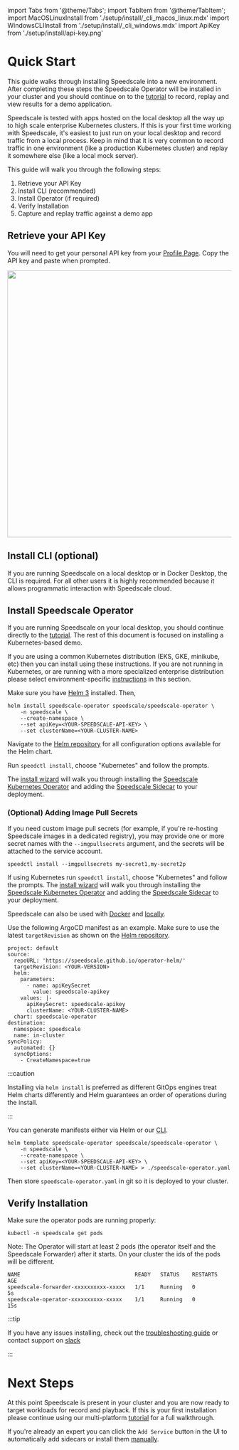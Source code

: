 import Tabs from '@theme/Tabs';
import TabItem from '@theme/TabItem';
import MacOSLinuxInstall from './setup/install/\_cli_macos_linux.mdx'
import WindowsCLIInstall from './setup/install/\_cli_windows.mdx'
import ApiKey from './setup/install/api-key.png'

# Quick Start

This guide walks through installing Speedscale into a new environment. After completing these steps the Speedscale Operator will be installed in your cluster and you should continue on to the [tutorial](./tutorial.md) to record, replay and view results for a demo application.

Speedscale is tested with apps hosted on the local desktop all the way up to high scale enterprise Kubernetes clusters. If this is your first time working with Speedscale, it's easiest to just run on your local desktop and record traffic from a local process. Keep in mind that it is very common to record traffic in one environment (like a production Kubernetes cluster) and replay it somewhere else (like a local mock server).

This guide will walk you through the following steps:

1. Retrieve your API Key
2. Install CLI (recommended)
3. Install Operator (if required)
4. Verify Installation
5. Capture and replay traffic against a demo app

## Retrieve your API Key

You will need to get your personal API key from your [Profile Page](https://app.speedscale.com/profile). Copy the API key and paste when prompted.

<img src={ApiKey} width="600"/>

## Install CLI (optional)

If you are running Speedscale on a local desktop or in Docker Desktop, the CLI is required. For all other users it is highly recommended because it allows programmatic interaction with Speedscale cloud.

<Tabs>

<TabItem value="mac" label="Mac/Linux">

<MacOSLinuxInstall />

</TabItem>

<TabItem value="windows" label="Windows">

<WindowsCLIInstall />

</TabItem>

</Tabs>

## Install Speedscale Operator

If you are running Speedscale on your local desktop, you should continue directly to the [tutorial](./tutorial.md). The rest of this document is focused on installing a Kubernetes-based demo.

If you are using a common Kubernetes distribution (EKS, GKE, minikube, etc) then you can install using these instructions. If you are not running in Kubernetes, or are running with a more specialized enterprise distribution please select environment-specific [instructions](./setup/install/README.md) in this section.

<Tabs>

<TabItem value="helm" label="Helm" default>

Make sure you have [Helm 3](https://helm.sh/docs/intro/install/) installed. Then,

```
helm install speedscale-operator speedscale/speedscale-operator \
	-n speedscale \
	--create-namespace \
	--set apiKey=<YOUR-SPEEDSCALE-API-KEY> \
	--set clusterName=<YOUR-CLUSTER-NAME>
```

Navigate to the [Helm repository](https://github.com/speedscale/operator-helm/blob/main/README.md)
for all configuration options available for the Helm chart.

</TabItem>

<TabItem value="cli" label="CLI (Mac/Linux)">

Run `speedctl install`, choose "Kubernetes" and follow the prompts.

The [install wizard](./setup/install/kubernetes-operator.md#install-wizard)
will walk you through installing the
[Speedscale Kubernetes Operator](./setup/install/kubernetes-operator.md)
and adding the [Speedscale Sidecar](./setup/sidecar/install.md) to your deployment.

### (Optional) Adding Image Pull Secrets

If you need custom image pull secrets (for example, if you're re-hosting
Speedscale images in a dedicated registry), you may provide one or more secret
names with the `--imgpullsecrets` argument, and the secrets will be attached to
the service account.

```
speedctl install --imgpullsecrets my-secret1,my-secret2p
```

</TabItem>

<TabItem value="cli_windows" label="CLI (Windows)">

<WindowsCLIInstall />

If using Kubernetes run `speedctl install`, choose "Kubernetes" and follow the prompts.
The [install wizard](./setup/install/kubernetes-operator.md#install-wizard)
will walk you through installing the
[Speedscale Kubernetes Operator](./setup/install/kubernetes-operator.md)
and adding the [Speedscale Sidecar](./setup/sidecar/install.md) to your deployment.

Speedscale can also be used with [Docker](./setup/install/docker.md) and [locally](./guides/cli.md).

</TabItem>

<TabItem value="argocd" label="ArgoCD">

Use the following ArgoCD manifest as an example. Make sure to use the latest `targetRevision` as shown on the [Helm repository](https://github.com/speedscale/operator-helm/blob/main/README.md).

```
project: default
source:
  repoURL: 'https://speedscale.github.io/operator-helm/'
  targetRevision: <YOUR-VERSION>
  helm:
    parameters:
      - name: apiKeySecret
        value: speedscale-apikey
    values: |-
      apiKeySecret: speedscale-apikey
      clusterName: <YOUR-CLUSTER-NAME>
  chart: speedscale-operator
destination:
  namespace: speedscale
  name: in-cluster
syncPolicy:
  automated: {}
  syncOptions:
    - CreateNamespace=true
```

</TabItem>

<TabItem value="gitops" label="GitOps">

:::caution

Installing via `helm install` is preferred as different GitOps engines treat Helm charts differently and Helm guarantees an order of operations during the install.

:::

You can generate manifests either via Helm or our [CLI](./setup/install/cli.md).

```
helm template speedscale-operator speedscale/speedscale-operator \
	-n speedscale \
	--create-namespace \
	--set apiKey=<YOUR-SPEEDSCALE-API-KEY> \
	--set clusterName=<YOUR-CLUSTER-NAME> > ./speedscale-operator.yaml
```

Then store `speedscale-operator.yaml` in git so it is deployed to your cluster.

</TabItem>

</Tabs>

## Verify Installation

Make sure the operator pods are running properly:

```
kubectl -n speedscale get pods
```

Note: The Operator will start at least 2 pods (the operator itself and the Speedscale Forwarder) after it starts. On your cluster the ids of the pods will be different.

```
NAME                                    READY   STATUS    RESTARTS   AGE
speedscale-forwarder-xxxxxxxxxx-xxxxx   1/1     Running   0          5s
speedscale-operator-xxxxxxxxxx-xxxxx    1/1     Running   0          15s
```

:::tip

If you have any issues installing, check out the [troubleshooting guide](./setup/install/troubleshooting.md) or contact support on [slack](https://slack.speedscale.com)

:::

# Next Steps

At this point Speedscale is present in your cluster and you are now ready to target workloads for record and playback. If this is your first installation please continue using our multi-platform [tutorial](./tutorial.md) for a full walkthrough.

If you're already an expert you can click the `Add Service` button in the UI to automatically add sidecars or install them [manually](./setup/sidecar/install.md).
